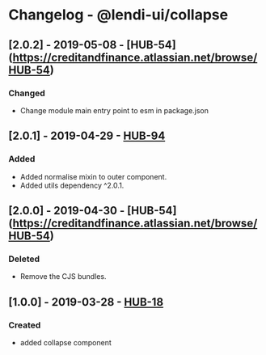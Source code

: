 # Changelog - @lendi-ui/collapse

## [2.0.2] - 2019-05-08 - [HUB-54] (https://creditandfinance.atlassian.net/browse/HUB-54)
### Changed
- Change module main entry point to esm in package.json

## [2.0.1] - 2019-04-29 - [HUB-94](https://creditandfinance.atlassian.net/browse/HUB-94)
### Added
- Added normalise mixin to outer component.
- Added utils dependency ^2.0.1.

## [2.0.0] - 2019-04-30 - [HUB-54] (https://creditandfinance.atlassian.net/browse/HUB-54)
### Deleted
- Remove the CJS bundles.

## [1.0.0] - 2019-03-28 - [HUB-18](https://creditandfinance.atlassian.net/browse/HUB-18)
### Created
- added collapse component